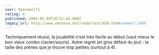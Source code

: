```yaml
---
user: Spacewolf1
rating: 4
published: 2005-01-09T10:51:42.000Z
legacy_url: http://www.emunova.net/veda/test/826.htm#comment-2409
---
```

Techniquement réussi, la jouabilité n'est très facile au début (vaut mieux le bon vieux combo clavier/souris). Autre regret (et gros défaut du jeu) : la taille des arènes que je trouve trop petites (surtout à 4).